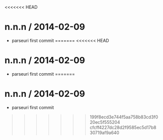 <<<<<<< HEAD

n.n.n / 2014-02-09
==================

 * parseuri first commit
=======
<<<<<<< HEAD

n.n.n / 2014-02-09
==================

 * parseuri first commit
=======

n.n.n / 2014-02-09
==================

 * parseuri first commit
>>>>>>> 199f8ecd3e744f5aa758b83cd3f020ec5f555204
>>>>>>> cfcff4227dc28d2f9585ec5d17b830719af9a640
